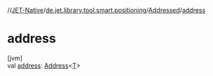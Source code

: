 //[JET-Native](../../../index.md)/[de.jet.library.tool.smart.positioning](../index.md)/[Addressed](index.md)/[address](address.md)

# address

[jvm]\
val [address](address.md): [Address](../-address/index.md)&lt;[T](index.md)&gt;
